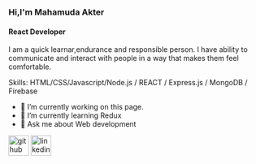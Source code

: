 ###  Hi,I'm Mahamuda Akter
#### React Developer


I am a quick learnar,endurance and responsible person. I have ability to communicate and interact with people in a way that makes them feel comfortable.

Skills: HTML/CSS/Javascript/Node.js / REACT / Express.js / MongoDB / Firebase

- 🔭 I’m currently working on this page. 
- 🌱 I’m currently learning Redux 
- 💬 Ask me about Web development 


[<img src='https://cdn.jsdelivr.net/npm/simple-icons@3.0.1/icons/github.svg' alt='github' height='40'>](https://github.com/MahamudaM)  [<img src='https://cdn.jsdelivr.net/npm/simple-icons@3.0.1/icons/linkedin.svg' alt='linkedin' height='40'>](https://www.linkedin.com/in/mahamuda-akter-440ba4259/)  

